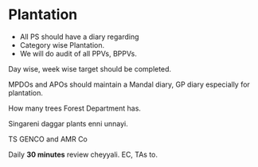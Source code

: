 # Plantation

- All PS should have a diary regarding
- Category wise Plantation.
- We will do audit of all PPVs, BPPVs.

  

Day wise, week wise target should be completed.

  

MPDOs and APOs should maintain a Mandal diary, GP diary especially for plantation.

  

How many trees Forest Department has.

  

Singareni daggar plants enni unnayi.

  

TS GENCO and AMR Co

  

Daily **30 minutes** review cheyyali. EC, TAs to.